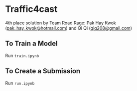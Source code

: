 # Traffic4cast
4th place solution by Team Road Rage: Pak Hay Kwok (pak_hay_kwok@hotmail.com) and Qi Qi (qiq208@gmail.com)

## To Train a Model
Run `train.ipynb`

## To Create a Submission
Run `run.ipynb`

